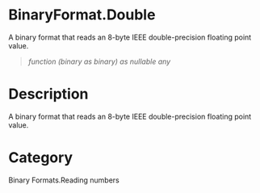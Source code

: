 ﻿# BinaryFormat.Double
A binary format that reads an 8-byte IEEE double-precision floating point value.
> _function (binary as binary) as nullable any_
# Description 
A binary format that reads an 8-byte IEEE double-precision floating point value.
# Category 
Binary Formats.Reading numbers
